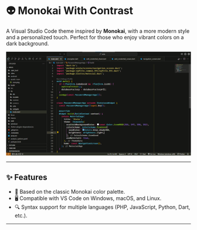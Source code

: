 # 👽 Monokai With Contrast

A Visual Studio Code theme inspired by **Monokai**, with a more modern style and a personalized touch.
Perfect for those who enjoy vibrant colors on a dark background.

![Preview](./res/screenshot.png)

---

## ✨ Features

- 🎨 Based on the classic Monokai color palette.
- 🖥️ Compatible with VS Code on Windows, macOS, and Linux.
- 🔍 Syntax support for multiple languages (PHP, JavaScript, Python, Dart, etc.).

---

